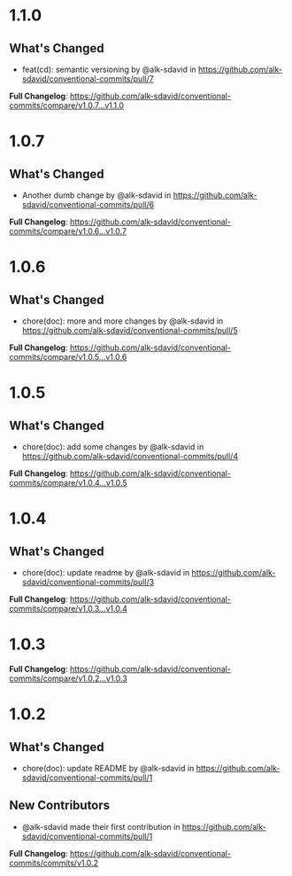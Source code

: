 # 1.1.0

## What's Changed
* feat(cd): semantic versioning by @alk-sdavid in https://github.com/alk-sdavid/conventional-commits/pull/7


**Full Changelog**: https://github.com/alk-sdavid/conventional-commits/compare/v1.0.7...v1.1.0

# 1.0.7

## What's Changed
* Another dumb change by @alk-sdavid in https://github.com/alk-sdavid/conventional-commits/pull/6


**Full Changelog**: https://github.com/alk-sdavid/conventional-commits/compare/v1.0.6...v1.0.7

# 1.0.6

## What's Changed
* chore(doc): more and more changes by @alk-sdavid in https://github.com/alk-sdavid/conventional-commits/pull/5


**Full Changelog**: https://github.com/alk-sdavid/conventional-commits/compare/v1.0.5...v1.0.6

# 1.0.5

## What's Changed
* chore(doc): add some changes by @alk-sdavid in https://github.com/alk-sdavid/conventional-commits/pull/4


**Full Changelog**: https://github.com/alk-sdavid/conventional-commits/compare/v1.0.4...v1.0.5

# 1.0.4

## What's Changed
* chore(doc): update readme by @alk-sdavid in https://github.com/alk-sdavid/conventional-commits/pull/3


**Full Changelog**: https://github.com/alk-sdavid/conventional-commits/compare/v1.0.3...v1.0.4

# 1.0.3

**Full Changelog**: https://github.com/alk-sdavid/conventional-commits/compare/v1.0.2...v1.0.3

# 1.0.2

## What's Changed
* chore(doc): update README by @alk-sdavid in https://github.com/alk-sdavid/conventional-commits/pull/1

## New Contributors
* @alk-sdavid made their first contribution in https://github.com/alk-sdavid/conventional-commits/pull/1

**Full Changelog**: https://github.com/alk-sdavid/conventional-commits/commits/v1.0.2